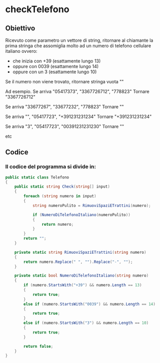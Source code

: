# checkTelefono
## Obiettivo
Ricevuto come parametro un vettore di string, ritornare al chiamante la prima stringa che assomiglia molto ad un numero di telefono cellulare italiano ovvero:
- che inizia con +39 (esattamente lungo  13)
- oppure con 0039 (esattamente lungo 14)
- oppure con un 3 (esattamente lungo 10)

Se il numero non viene trovato, ritornare stringa vuota ""

Ad esempio.
Se arriva "05417373", "3367726712",  "778823"
Tornare "3367726712"

Se arriva "33677267", "33677232",  "778823"
Tornare ""

Se arriva "", "05417723",  "+391231231234"
Tornare "+391231231234"

Se arriva "3", "05417723",  "00391231231230"
Tornare ""

etc

## Codice

### Il codice del programma si divide in:
```c#
public static class Telefono
{
    public static string Check(string[] input)
    {
        foreach (string numero in input)
        {
            string numeroPulito = RimuoviSpaziETrattini(numero);

            if (NumeroDiTelefonoItaliano(numeroPulito))
            {
                return numero;
            }
        }
        return "";
    }

    private static string RimuoviSpaziETrattini(string numero)
    {
        return numero.Replace(" ", "").Replace("-", "");
    }

    private static bool NumeroDiTelefonoItaliano(string numero)
    {
        if (numero.StartsWith("+39") && numero.Length == 13)
        {
            return true;
        }
        else if (numero.StartsWith("0039") && numero.Length == 14)
        {
            return true;
        }
        else if (numero.StartsWith("3") && numero.Length == 10)
        {
            return true;
        }

        return false;
    }
}
```
